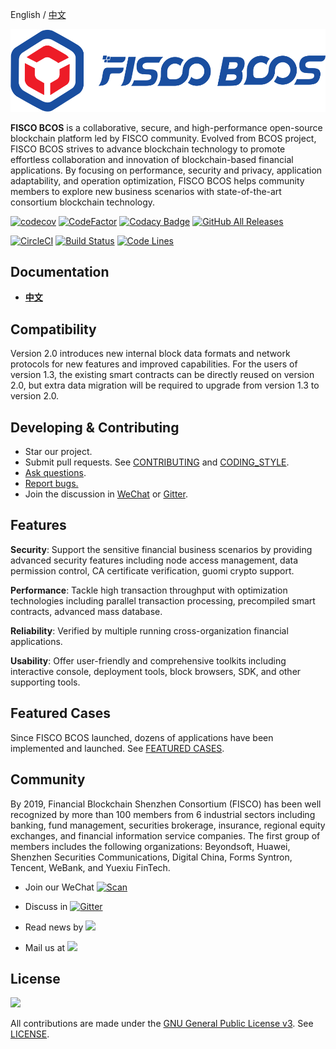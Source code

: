 English / [中文](docs/README_CN.md)

![](docs/images/FISCO_BCOS_Logo.svg)

**FISCO BCOS** is a collaborative, secure, and high-performance open-source blockchain platform led by FISCO community. Evolved from BCOS project, FISCO BCOS strives to advance blockchain technology to promote effortless collaboration and innovation of blockchain-based financial applications. By focusing on performance, security and privacy, application adaptability, and operation optimization, FISCO BCOS helps community members to explore new business scenarios with state-of-the-art consortium blockchain technology.

 [![codecov](https://codecov.io/gh/FISCO-BCOS/FISCO-BCOS/branch/master/graph/badge.svg)](https://codecov.io/gh/FISCO-BCOS/FISCO-BCOS) [![CodeFactor](https://www.codefactor.io/repository/github/fisco-bcos/FISCO-BCOS/badge)](https://www.codefactor.io/repository/github/fisco-bcos/FISCO-BCOS) [![Codacy Badge](https://api.codacy.com/project/badge/Grade/08552871ee104fe299b00bc79f8a12b9)](https://www.codacy.com/app/fisco-dev/FISCO-BCOS?utm_source=github.com&amp;utm_medium=referral&amp;utm_content=FISCO-BCOS/FISCO-BCOS&amp;utm_campaign=Badge_Grade) [![GitHub All Releases](https://img.shields.io/github/downloads/FISCO-BCOS/FISCO-BCOS/total.svg)](https://github.com/FISCO-BCOS/FISCO-BCOS)

[![CircleCI](https://circleci.com/gh/FISCO-BCOS/FISCO-BCOS.svg?style=shield)](https://circleci.com/gh/FISCO-BCOS/FISCO-BCOS)  [![Build Status](https://travis-ci.org/FISCO-BCOS/FISCO-BCOS.svg)](https://travis-ci.org/FISCO-BCOS/FISCO-BCOS)
[![Code Lines](https://tokei.rs/b1/github/FISCO-BCOS/FISCO-BCOS?category=code)](https://github.com/FISCO-BCOS/FISCO-BCOS)


## Documentation

- [**中文**](https://fisco-bcos-documentation.readthedocs.io/zh_CN/latest/)

## Compatibility

Version 2.0 introduces new internal block data formats and network protocols for new features and improved capabilities. For the users of version 1.3, the existing smart contracts can be directly reused on version 2.0, but extra data migration will be required to upgrade from version 1.3 to version 2.0.

## Developing & Contributing

- Star our project.
- Submit pull requests. See [CONTRIBUTING](CONTRIBUTING.md) and [CODING_STYLE](CODING_STYLE.md).
- [Ask questions](https://github.com/FISCO-BCOS/FISCO-BCOS/issues).
- [Report bugs.](https://security.webank.com)
- Join the discussion in [WeChat](docs/images/WeChatQR.jpeg) or [Gitter](https://gitter.im/fisco-bcos/Lobby).

## Features

**Security**: Support the sensitive financial business scenarios by providing advanced security features including node access management, data permission control, CA certificate verification, guomi crypto support.

**Performance**: Tackle high transaction throughput with optimization technologies including parallel transaction processing, precompiled smart contracts, advanced mass database.

**Reliability**: Verified by multiple running cross-organization financial applications.

**Usability**: Offer user-friendly and comprehensive toolkits including interactive console, deployment tools, block browsers, SDK, and other supporting tools.

## Featured Cases

Since FISCO BCOS launched, dozens of applications have been implemented and launched. See [FEATURED CASES](http://www.fisco-bcos.org/assets/docs/FISCO%20BCOS%20-%20Featured%20Cases.pdf).

## Community

By 2019, Financial Blockchain Shenzhen Consortium (FISCO) has been well recognized by more than 100 members from 6 industrial sectors including banking, fund management, securities brokerage, insurance, regional equity exchanges, and financial information service companies. The first group of members includes the following organizations: Beyondsoft, Huawei, Shenzhen Securities Communications, Digital China, Forms Syntron, Tencent, WeBank, and Yuexiu FinTech.

- Join our WeChat [![Scan](https://img.shields.io/badge/style-Scan_QR_Code-green.svg?logo=wechat&longCache=false&style=social&label=Group)](docs/images/WeChatQR.jpeg) 

- Discuss in [![Gitter](https://img.shields.io/badge/style-on_gitter-green.svg?logo=gitter&longCache=false&style=social&label=Chat)](https://gitter.im/fisco-bcos/Lobby) 

- Read news by [![](https://img.shields.io/twitter/url/http/shields.io.svg?style=social&label=Follow@FiscoBcos)](https://twitter.com/FiscoBcos)

- Mail us at [![](https://img.shields.io/twitter/url/http/shields.io.svg?logo=Gmail&style=social&label=service@fisco.com.cn)](mailto:service@fisco.com.cn)

## License

[![](https://img.shields.io/github/license/FISCO-BCOS/FISCO-BCOS.svg)](LICENSE)

All contributions are made under the [GNU General Public License v3](https://www.gnu.org/licenses/gpl-3.0.en.html). See [LICENSE](LICENSE).
